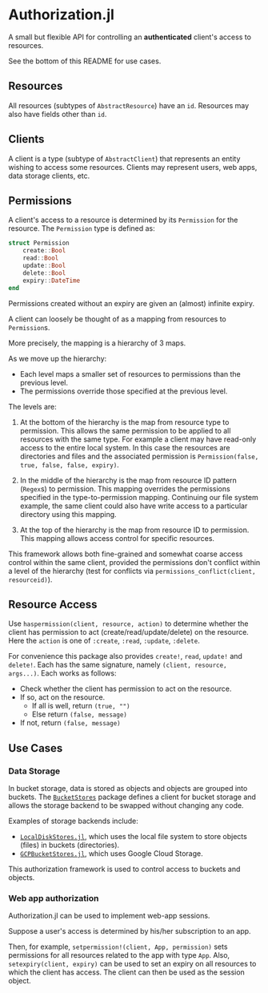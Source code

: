 # Authorization.jl

A small but flexible API for controlling an __authenticated__ client's access to resources.

See the bottom of this README for use cases.


## Resources

All resources (subtypes of `AbstractResource`) have an `id`.
Resources may also have fields other than `id`.


## Clients

A client is a type (subtype of `AbstractClient`) that represents an entity wishing to access some resources.
Clients may represent users, web apps, data storage clients, etc.


## Permissions

A client's access to a resource is determined by its `Permission` for the resource.
The `Permission` type is defined as:

```julia
struct Permission
    create::Bool
    read::Bool
    update::Bool
    delete::Bool
    expiry::DateTime
end
```

Permissions created without an expiry are given an (almost) infinite expiry.

A client can loosely be thought of as a mapping from resources to `Permission`s.

More precisely, the mapping is a hierarchy of 3 maps.

As we move up the hierarchy:
- Each level maps a smaller set of resources to permissions than the previous level.
- The permissions override those specified at the previous level.

The levels are:

1. At the bottom of the hierarchy is the map from resource type to permission.
   This allows the same permission to be applied to all resources with the same type.
   For example a client may have read-only access to the entire local system.
   In this case the resources are directories and files and the associated permission is `Permission(false, true, false, false, expiry)`.

2. In the middle of the hierarchy is the map from resource ID pattern (`Regex`s) to permission.
   This mapping overrides the permissions specified in the type-to-permission mapping.
   Continuing our file system example, the same client could also have write access to a particular directory using this mapping.

3. At the top of the hierarchy is the map from resource ID to permission.
   This mapping allows access control for specific resources.

This framework allows both fine-grained and somewhat coarse access control within the same client, provided the permissions don't conflict within a level of the hierarchy (test for conflicts via `permissions_conflict(client, resourceid)`).

## Resource Access

Use `haspermission(client, resource, action)` to determine whether the client has permission to act (create/read/update/delete) on the resource.
Here the `action` is one of `:create`, `:read`, `:update`, `:delete`.

For convenience this package also provides `create!`, `read`, `update!` and `delete!`.
Each has the same signature, namely `(client, resource, args...)`.
Each works as follows:
- Check whether the client has permission to act on the resource.
- If so, act on the resource.
  - If all is well, return `(true, "")`
  - Else return `(false, message)`
- If not, return `(false, message)`


## Use Cases

### Data Storage

In bucket storage, data is stored as objects and objects are grouped into buckets.
The [`BucketStores`]() package defines a client for bucket storage and allows the storage backend to be swapped without changing any code.

Examples of storage backends include:
- [`LocalDiskStores.jl`](), which uses the local file system to store objects (files) in buckets (directories).
- [`GCPBucketStores.jl`](), which uses Google Cloud Storage.

This authorization framework is used to control access to buckets and objects.


### Web app authorization

Authorization.jl can be used to implement web-app sessions.

Suppose a user's access is determined by his/her subscription to an app. 

Then, for example, `setpermission!(client, App, permission)` sets permissions for all resources related to the app with type `App`.
Also, `setexpiry(client, expiry)` can be used to set an expiry on all resources to which the client has access.
The client can then be used as the session object.
